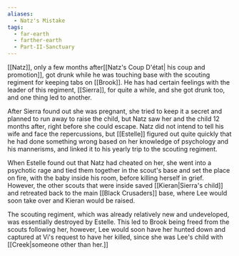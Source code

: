 ```yaml
---
aliases:
  - Natz's Mistake
tags:
  - far-earth
  - farther-earth
  - Part-II-Sanctuary
---
```

[[Natz]], only a few months after[[Natz's Coup D'état| his coup and promotion]], got drunk while he was touching base with the scouting regiment for keeping tabs on [[Brook]]. He has had certain feelings with the leader of this regiment, [[Sierra]], for quite a while, and she got drunk too, and one thing led to another.

After Sierra found out she was pregnant, she tried to keep it a secret and planned to run away to raise the child, but Natz saw her and the child 12 months after, right before she could escape. Natz did not intend to tell his wife and face the repercussions, but [[Estelle]] figured out quite quickly that he had done something wrong based on her knowledge of psychology and his mannerisms, and linked it to his yearly trip to the scouting regiment. 

When Estelle found out that Natz had cheated on her, she went into a psychotic rage and tied them together in the scout's base and set the place on fire, with the baby inside his room, before killing herself in grief. However, the other scouts that were inside saved [[Kieran|Sierra's child]] and retreated back to the main [[Black Crusaders]] base, where Lee would soon take over and Kieran would be raised. 

The scouting regiment, which was already relatively new and undeveloped, was essentially destroyed by Estelle. This led to Brook being freed from the scouts following her, however, Lee would soon have her hunted down and captured at Vi's request to have her killed, since she was Lee's child with [[Creek|someone other than her.]]